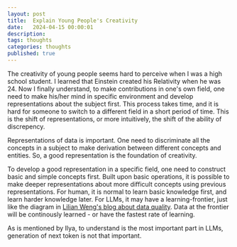 ```yaml
---
layout: post
title:  Explain Young People's Creativity
date:   2024-04-15 00:00:01
description: 
tags: thoughts
categories: thoughts
published: true
---
```


The creativity of young people seems hard to perceive when I was a high school student. I learned that Einstein created his Relativity when he was 24. Now I finally understand, to make contributions in one's own field, one need to make his/her mind in specific environment and develop representations about the subject first. This process takes time, and it is hard for someone to switch to a different field in a short period of time. This is the shift of representations, or more intuitively, the shift of the ability of discrepency. 

Representations of data is important. One need to discriminate all the concepts in a subject to make derivation between different concepts and entities. So, a good representation is the foundation of creativity.

To develop a good representation in a specific field, one need to construct basic and simple concepts first. Built upon basic operations, it is possible to make deeper representations about more difficult concepts using previous representations. For human, it is normal to learn basic knowledge first, and learn harder knowledge later. For LLMs, it may have a learning-frontier, just like the diagram in [Lilian Weng's blog about data quality](https://lilianweng.github.io/posts/2024-02-05-human-data-quality/#:~:text=Fig.%2011.%20Data%20map%20for%20SNLI%20training%20set%2C%20based%20on%20a%20RoBERTa%20classifier.%20(Image%20source%3A%20Swayamdipta%20et%20al.%202020)). Data at the frontier will be continously learned - or have the fastest rate of learning.

As is mentioned by Ilya, to understand is the most important part in LLMs, generation of next token is not that important. 
